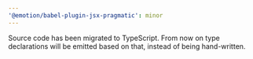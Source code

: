 ```yaml
---
'@emotion/babel-plugin-jsx-pragmatic': minor
---
```


Source code has been migrated to TypeScript. From now on type declarations will be emitted based on that, instead of being hand-written.
